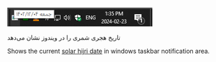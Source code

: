 ![screenshot.png](screenshot.png)

تاریخ هجری شمری را در ویندوز نشان می‌دهد

Shows the current [solar hijri date](https://en.wikipedia.org/wiki/Solar_Hijri_calendar)
in windows taskbar notification area.
